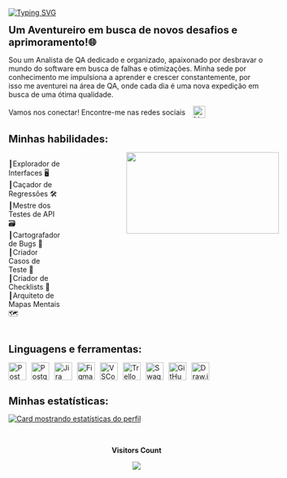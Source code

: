 [![Typing SVG](https://readme-typing-svg.herokuapp.com/?color=0000FF&size=35&center=true&vCenter=true&width=1000&lines=HELLO,+MY+NAME+is+Wilian+Costa;I'm+22+years+old;I+am+from+Brazil,+BA;I+am+a+QA+analyst;Be+Welcome!+:%29)](https://git.io/typing-svg)


**<span style="font-size: 20px;">Um Aventureiro em busca de novos desafios e aprimoramento!🌐</span>**

Sou um Analista de QA dedicado e organizado, apaixonado por desbravar o mundo do software em busca de falhas e otimizações. Minha sede por conhecimento me impulsiona a aprender e crescer constantemente, por isso me aventurei na área de QA, onde cada dia é uma nova expedição em busca de uma ótima qualidade.

<div style="display: flex; align-items: center; gap: 15px;">
  <div>Vamos nos conectar! Encontre-me nas redes sociais</div>
  <a href="https://www.linkedin.com/in/wiliancosta369/" target="_blank" style="text-decoration: none; color: black;">
    <img src="https://cdn.jsdelivr.net/gh/devicons/devicon/icons/linkedin/linkedin-original.svg" alt="LinkedIn" width="24" height="24">
  </a>
</div>


##

**<span style="font-size: 20px;">Minhas habilidades:</span>**
<div style="display: flex; align-items: ; gap: 130px;">
  <div style="text-align: ;">
    <p>┃Explorador de Interfaces 🖥️ ️</
    <p>┃Caçador de Regressões ️🛠️</
    <p> ┃Mestre dos Testes de API ️🗃️</
    <p>┃Cartografador de Bugs 👾</
    <p> ┃Criador Casos de Teste 🧾 </
    <p> ┃Criador de Checklists 🧾</
    <p> ┃Arquiteto de Mapas Mentais 🗺️
  </div>
  <img src="https://media.giphy.com/media/v1.Y2lkPTc5MGI3NjExczZpY3BjOXFjOWNhc3U2cjVtMmVvcjBmYnh2cTQyYzg0czcyazNlMiZlcD12MV9pbnRlcm5hbF9naWZfYnlfaWQmY3Q9Zw/PTFRmGOgiPUS4/giphy.gif" width="300" height="160" />
</div>

##

**<span style="font-size: 20px;">Linguagens e ferramentas:</span>**
<div style="display: flex; gap: 10px;">
    <img alt="Postman" src="https://cdn.jsdelivr.net/gh/devicons/devicon@latest/icons/postman/postman-original.svg" width="35" height="35">
    <img alt="PostgreSQL" src="https://cdn.jsdelivr.net/gh/devicons/devicon@latest/icons/postgresql/postgresql-original.svg" width="35" height="35">
    <img alt="Jira" src="https://cdn.jsdelivr.net/gh/devicons/devicon@latest/icons/jira/jira-original.svg" width="35" height="35">
    <img alt="Figma" src="https://cdn.jsdelivr.net/gh/devicons/devicon@latest/icons/figma/figma-original.svg" width="35" height="35">
    <img alt="VSCode" src="https://cdn.jsdelivr.net/gh/devicons/devicon@latest/icons/vscode/vscode-original.svg" width="35" height="35">
    <img alt="Trello" src="https://cdn.jsdelivr.net/gh/devicons/devicon@latest/icons/trello/trello-original.svg" width="35" height="35">
    <img alt="Swagger" src="https://cdn.jsdelivr.net/gh/devicons/devicon@latest/icons/swagger/swagger-original.svg" width="35" height="35">
    <img alt="GitHub" src="https://cdn.jsdelivr.net/gh/devicons/devicon@latest/icons/github/github-original.svg" width="35" height="35">
    <img src="https://static-00.iconduck.com/assets.00/file-type-drawio-icon-2048x2048-dxjfklgq.png" alt="Draw.io Logo" height="35" width="35">

</div>

##

**<span style="font-size: 20px;">Minhas estatísticas:</span>**

[![Card mostrando estatísticas do perfil](https://github-profile-summary-cards.vercel.app/api/cards/profile-details?username=Wilianznt&theme=algolia)](#)


<div align="center">
<br><p align="centre"><b>Visitors Count</b></p>  
<p align="center"><img align="center" src="https://profile-counter.glitch.me/{Wilianznt}/count.svg" /></p> 
<br></div>



 


